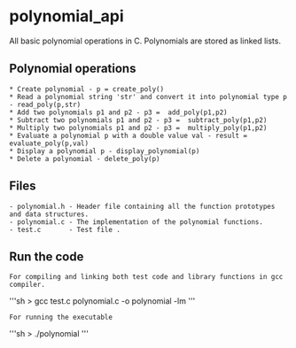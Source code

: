 # polynomial_api
All basic polynomial operations in C. Polynomials are stored as linked lists.

## Polynomial operations

	* Create polynomial - p = create_poly()
	* Read a polynomial string 'str' and convert it into polynomial type p - read_poly(p,str)
	* Add two polynomials p1 and p2 - p3 =  add_poly(p1,p2)
	* Subtract two polynomials p1 and p2 - p3 =  subtract_poly(p1,p2)
	* Multiply two polynomials p1 and p2 - p3 =  multiply_poly(p1,p2)
	* Evaluate a polynomial p with a double value val - result = evaluate_poly(p,val)
	* Display a polynomial p - display_polynomial(p)
	* Delete a polynomial - delete_poly(p)

## Files
	- polynomial.h - Header file containing all the function prototypes and data structures.
	- polynomial.c - The implementation of the polynomial functions.
	- test.c       - Test file .

## Run the code
	For compiling and linking both test code and library functions in gcc compiler.
'''sh
	>	gcc test.c polynomial.c -o polynomial -lm
'''
	
	For running the executable
'''sh
	>	./polynomial
'''
